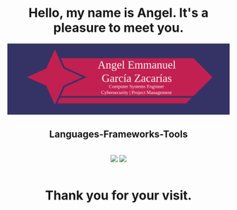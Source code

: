<h1 align="center">Hello, my name is Angel. It's a pleasure to meet you.</h1>

<img src="https://github.com/Angel-GL-GL/Angel-GL-GL/blob/main/Banner.svg">

<div align="center"> 
  
</div>

<h2 align="center">Languages-Frameworks-Tools</h2>
<br/>
<div align="center">
    <img src="https://skillicons.dev/icons?i=java,postgres,spring boot" />
    <img src="https://skillicons.dev/icons?i=c,blender,unity" /><br>
</div>

<br/>

<h1 align="center">Thank you for your visit.</h1>
